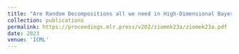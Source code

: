 ```yaml
---
title: "Are Random Decompositions all we need in High-Dimensional Bayesian Optimisation"
collection: publications
permalink: https://proceedings.mlr.press/v202/ziomek23a/ziomek23a.pdf
date: 2023
venue: 'ICML'
---
```

